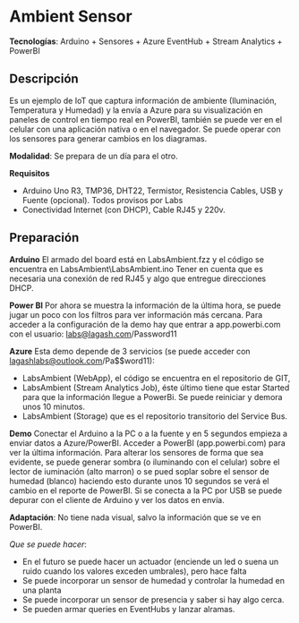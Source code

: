 Ambient Sensor
===

**Tecnologías**: Arduino + Sensores + Azure EventHub + Stream Analytics + PowerBI

Descripción
---
Es un ejemplo de IoT que captura información de ambiente (Iluminación, Temperatura y Humedad) y la envía a Azure para su visualización en paneles de control en tiempo real en PowerBI, también se puede ver en el celular con una aplicación nativa o en el navegador. Se puede operar con los sensores para generar cambios en los diagramas.

**Modalidad**: Se prepara de un día para el otro.

**Requisitos**

* Arduino Uno R3, TMP36, DHT22, Termistor, Resistencia Cables, USB y Fuente (opcional). Todos provisos por Labs
* Conectividad Internet (con DHCP), Cable RJ45 y 220v.

Preparación
---

**Arduino**
El armado del board está en LabsAmbient.fzz y el código se encuentra en LabsAmbient\LabsAmbient.ino
Tener en cuenta que es necesaria una conexión de red RJ45 y algo que entregue direcciones DHCP.

**Power BI**
Por ahora se muestra la información de la última hora, se puede jugar un poco con los filtros para ver información más cercana. Para acceder a la configuración de la demo hay que entrar a app.powerbi.com con el usuario: labs@lagash.com/Password11

**Azure**
Esta demo depende de 3 servicios (se puede acceder con lagashlabs@outlook.com/Pa$$word11): 
* LabsAmbient (WebApp), el código se encuentra en el repositorio de GIT,
* LabsAmbient (Stream Analytics Job), éste último tiene que estar Started para que la información llegue a PowerBi. Se puede reiniciar y demora unos 10 minutos.
* LabsAmbient (Storage) que es el repositorio transitorio del Service Bus.

**Demo**
Conectar el Arduino a la PC o a la fuente y en 5 segundos empieza a enviar datos a Azure/PowerBI. Acceder a PowerBI (app.powerbi.com) para ver la última información. Para alterar los sensores de forma que sea evidente, se puede generar sombra (o iluminando con el celular) sobre el lector de iuminación (alto marron) o se pued soplar sobre el sensor de humedad (blanco) haciendo esto durante unos 10 segundos se verá el cambio en el reporte de PowerBI.
Si se conecta a la PC por USB se puede depurar con el cliente de Arduino y ver los datos en envía.

**Adaptación**: No tiene nada visual, salvo la información que se ve en PowerBI.

_Que se puede hacer_:

* En el futuro se puede hacer un actuador (enciende un led o suena un ruido cuando los valores exceden umbrales), pero hace falta 
* Se puede incorporar un sensor de humedad y controlar la humedad en una planta
* Se puede incorporar un sensor de presencia y saber si hay algo cerca.
* Se pueden armar queries en EventHubs y lanzar alramas.